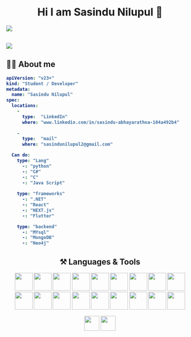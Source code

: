 ## <h1 align="center">Hi I am Sasindu Nilupul 👋</h1>

<a href="#"><img src="https://user-images.githubusercontent.com/73097560/115834477-dbab4500-a447-11eb-908a-139a6edaec5c.gif"></a>
<br>

<br>
<a href="#"><img src="https://user-images.githubusercontent.com/73097560/115834477-dbab4500-a447-11eb-908a-139a6edaec5c.gif"></a>
<br>

<b><h2>🙇‍♀️ About me</h2>

```yaml
apiVersion: "v23+"
kind: "Student / Developer"
metadata:
  name: "Sasindu Nilupul"
spec:
  locations:
    - 
      type:  "LinkedIn"
      where: "www.linkedin.com/in/sasindu-abhayarathna-104a492b4"
      
    - 
      type:  "mail"
      where: "sasindunilupul2@gmail.com"

  Can do: 
    type: "Lang"
      -: "python"
      -: "C#"
      -: "C"
      -: "Java Script"
    
    type: "frameworks"
      -: ".NET"
      -: "React"
      -: "NEXT.js"
      -: "Flutter"

    type: "backend"
      -: "MYsql"
      -: "MongoDB"
      -: "Neo4j"

```

<p align="center">

</p>

<h2 align="center">⚒️ Languages & Tools</h2>

<p align="center"> <img src="https://skillicons.dev/icons?i=react" width="48" /> <img src="https://skillicons.dev/icons?i=python" width="48" /> <img src="https://skillicons.dev/icons?i=js" width="48" /> <img src="https://skillicons.dev/icons?i=ts" width="48" /> <img src="https://skillicons.dev/icons?i=nextjs" width="48" /> <img src="https://skillicons.dev/icons?i=nodejs" width="48" /> <img src="https://skillicons.dev/icons?i=mongodb" width="48" /> <img src="https://skillicons.dev/icons?i=mysql" width="48" /> <img src="https://skillicons.dev/icons?i=php" width="48" /> <img src="https://skillicons.dev/icons?i=html" width="48" /> <img src="https://skillicons.dev/icons?i=css" width="48" /> <img src="https://skillicons.dev/icons?i=bootstrap" width="48" /> <img src="https://skillicons.dev/icons?i=tailwind" width="48" /> <img src="https://skillicons.dev/icons?i=git" width="48" /> <img src="https://skillicons.dev/icons?i=github" width="48" /> <img src="https://skillicons.dev/icons?i=vscode" width="48" /> <img src="https://skillicons.dev/icons?i=wordpress" width="48" /> <img src="https://skillicons.dev/icons?i=cs" width="48" /> </p>
<p align="center">
  <a href="https://github.com/sasindu26"><img src="https://skillicons.dev/icons?i=github" width="40"/></a>
  <a href="https://www.linkedin.com/in/sasindu-abhayarathna-104a492b4"><img src="https://skillicons.dev/icons?i=linkedin" width="40"/></a>
</p>
